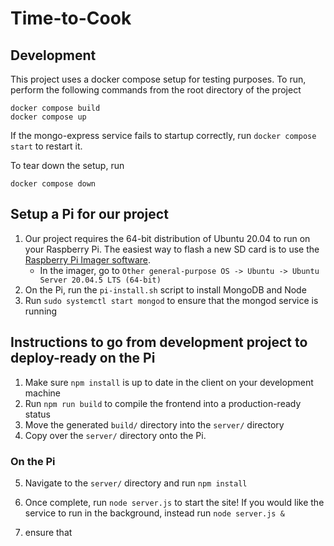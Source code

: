 # Time-to-Cook

## Development
This project uses a docker compose setup for testing purposes. To run, perform the following commands from the root directory of the project
```
docker compose build
docker compose up
```
If the mongo-express service fails to startup correctly, run `docker compose start` to restart it.

To tear down the setup, run 
```
docker compose down
```


## Setup a Pi for our project
1. Our project requires the 64-bit distribution of Ubuntu 20.04 to run on your 
    Raspberry Pi. The easiest way to flash a new SD card is to use the [Raspberry
    Pi Imager software](https://www.raspberrypi.com/software/). 
    - In the imager, go to `Other general-purpose OS -> Ubuntu -> Ubuntu Server 20.04.5 LTS (64-bit)`
1. On the Pi, run the `pi-install.sh` script to install MongoDB and Node
2. Run `sudo systemctl start mongod` to ensure that the mongod service is running

## Instructions to go from development project to deploy-ready on the Pi
1. Make sure `npm install` is up to date in the client on your development machine
2. Run `npm run build` to compile the frontend into a production-ready status
3. Move the generated `build/` directory into the `server/` directory
4. Copy over the `server/` directory onto the Pi.
### On the Pi
5. Navigate to the `server/` directory and run `npm install`
6. Once complete, run `node server.js` to start the site! If you would like the 
    service to run in the background, instead run `node server.js &`



1. ensure that